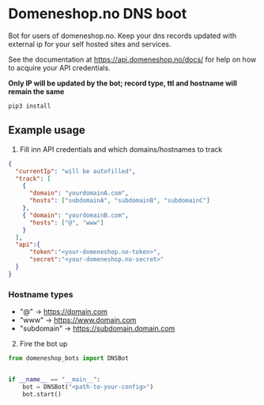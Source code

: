 # Domeneshop.no DNS boot

Bot for users of domeneshop.no. Keep your dns records updated with external ip for your self hosted sites and services.

See the documentation at https://api.domeneshop.no/docs/ for help on how to acquire your API credentials.

**Only IP will be updated by the bot; record type, ttl and hostname will remain the same**

```
pip3 install 
```

## Example usage

1. Fill inn API credentials and which domains/hostnames to track
```json
{
  "currentIp": "will be autofilled",
  "track": [
    {
      "domain": "yourdomainA.com",
      "hosts": ["subdomainA", "subdomainB", "subdomainC"]
    },
    { "domain": "yourdomainB.com", 
      "hosts": ["@", "www"] 
    }
  ],
  "api":{
      "token":"<your-domeneshop.no-token>",
      "secret":"<your-domeneshop.no-secret>"
  }
}
```
### Hostname types

* "@" -> https://domain.com
* "www" -> https://www.domain.com
* "subdomain" -> https://subdomain.domain.com

2. Fire the bot up
```python
from domeneshop_bots import DNSBot


if __name__ == "__main__":
    bot = DNSBot("<path-to-your-config>")
    bot.start()

```